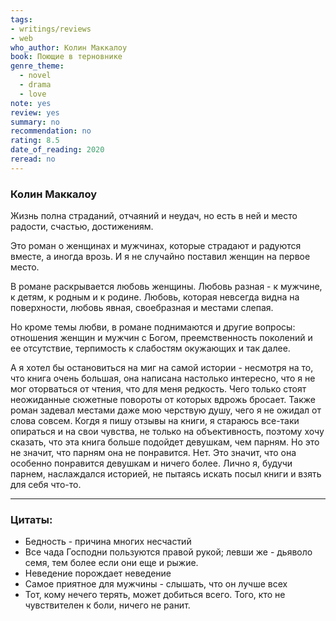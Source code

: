 ```yaml
---
tags: 
- writings/reviews
- web
who_author: Колин Маккалоу
book: Поющие в терновнике
genre_theme:
  - novel
  - drama
  - love
note: yes
review: yes
summary: no
recommendation: no
rating: 8.5
date_of_reading: 2020
reread: no
---
```

### Колин Маккалоу

Жизнь полна страданий, отчаяний и неудач, но есть в ней и место радости, счастью, достижениям. 

Это роман о женщинах и мужчинах, которые страдают и радуются вместе, а иногда врозь. И я не случайно поставил женщин на первое место.

В романе раскрывается любовь женщины. Любовь разная - к мужчине, к детям, к родным и к родине. Любовь, которая невсегда видна на поверхности, любовь явная, своебразная и местами слепая.

Но кроме темы любви, в романе поднимаются и другие вопросы: отношения женщин и мужчин с Богом, преемственность поколений и ее отсутствие, терпимость к слабостям окужающих и так далее.

А я хотел бы остановиться на миг на самой истории - несмотря на то, что книга очень большая, она написана настолько интересно, что я не мог оторваться от чтения, что для меня редкость. Чего только стоят неожиданные сюжетные повороты от которых вдрожь бросает. Также роман задевал местами даже мою черствую душу, чего я не ожидал от слова совсем.
Когдя я пишу отзывы на книги, я стараюсь все-таки опираться и на свои чувства, не только на объективность, поэтому хочу сказать, что эта книга больше подойдет девушкам, чем парням. Но это не значит, что парням она не понравится. Нет. Это значит, что она особенно понравится девушкам и ничего более. Лично я, будучи парнем, наслаждался историей, не пытаясь искать посыл книги и взять для себя что-то.

---
### Цитаты:
- Бедность - причина многих несчастий
- Все чада Господни пользуются правой рукой; левши же - дьяволо семя, тем более если они еще и рыжие.
- Неведение порождает неведение
- Самое приятное для мужчины - слышать, что он лучше всех
- Тот, кому нечего терять, может добиться всего. Того, кто не чувствителен к боли, ничего не ранит.
